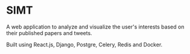 # SIMT

A web application to analyze and visualize the user's interests based on their published papers and tweets.

Built using React.js, Django, Postgre, Celery, Redis and Docker.
